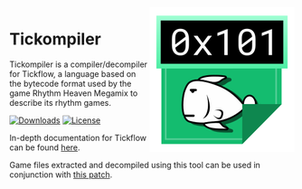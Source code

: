 <img align="right" src=".github/logo/256.png" height="256" width="256">

# Tickompiler

Tickompiler is a compiler/decompiler for Tickflow, a language based on the bytecode format used by the game Rhythm Heaven Megamix to describe its rhythm games.

[![Downloads](https://img.shields.io/github/downloads/SneakySpook/Tickompiler/total.svg)](https://github.com/SneakySpook/Tickompiler/releases)
[![License](https://img.shields.io/github/license/SneakySpook/Tickompiler.svg)](https://github.com/SneakySpook/Tickompiler/blob/master/LICENSE.txt)

In-depth documentation for Tickflow can be found [here](https://tickompiler.readthedocs.io/en/latest/).

Game files extracted and decompiled using this tool can be used in conjunction with [this patch](https://github.com/SneakySpook/RHMPatch).
